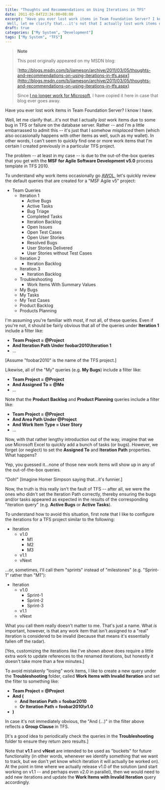 ```yaml
---
title: "Thoughts and Recommendations on Using Iterations in TFS"
date: 2011-03-04T23:34:00+08:00
excerpt: "Have you ever lost work items in Team Foundation Server? I know I have. 
 Well, let me clarify that...it's not that I actually lost work items due to some bug in TFS or failure on the database server. Rather -- and I'm a little embarrassed to admit this..."
draft: true
categories: ["My System", "Development"]
tags: ["My System", "TFS"]
---
```


> **Note**
> 
> This post originally appeared on my MSDN blog:
> 
> [http://blogs.msdn.com/b/jjameson/archive/2011/03/05/thoughts-and-recommendations-on-using-iterations-in-tfs.aspx](http://blogs.msdn.com/b/jjameson/archive/2011/03/05/thoughts-and-recommendations-on-using-iterations-in-tfs.aspx)
> 
> Since [I no longer work for Microsoft](/blog/jjameson/2011/09/02/last-day-with-microsoft), I have copied it here in case that blog ever goes away.

Have you ever lost work items in Team Foundation Server? I know I have.

Well, let me clarify that...it's not that I actually *lost* work items due to some bug in TFS or failure on the database server. Rather -- and I'm a little embarrassed to admit this -- it's just that I somehow *misplaced* them (which also occasionally happens with other items as well, such as my wallet). In other words, I can't seem to quickly find one or more work items that I'm certain I created previously in a particular TFS project.

The problem -- at least in my case -- is due to the out-of-the-box queries that you get with the **MSF for Agile Software Development v5.0** process template in TFS 2010.

To understand why work items occasionally go [AWOL](http://en.wikipedia.org/wiki/Desertion), let's quickly review the default queries that are created for a "MSF Agile v5" project:

- Team Queries
  - Iteration 1
    - Active Bugs
    - Active Tasks
    - Bug Triage
    - Completed Tasks
    - Iteration Backlog
    - Open Issues
    - Open Test Cases
    - Open User Stories
    - Resolved Bugs
    - User Stories Delivered
    - User Stories without Test Cases
  - Iteration 2
    - Iteration Backlog
  - Iteration 3
    - Iteration Backlog
  - Troubleshooting
    - Work Items With Summary Values
  - My Bugs
  - My Tasks
  - My Test Cases
  - Product Backlog
  - Products Planning

I'm assuming you're familiar with most, if not all, of these queries. Even if you're not, it should be fairly obvious that all of the queries under **Iteration 1** include a filter like:

- **Team Project = @Project**
- **And Iteration Path Under foobar2010\Iteration 1**
- ...

[Assume "foobar2010" is the name of the TFS project.]

Likewise, all of the "My" queries (e.g. **My Bugs**) include a filter like:

- **Team Project = @Project**
- **And Assigned To = @Me**
- ...

Note that the **Product Backlog** and **Product Planning** queries include a filter like:

- **Team Project = @Project**
- **And Area Path Under @Project**
- **And Work Item Type = User Story**
- ...

Now, with that rather lengthy introduction out of the way, imagine that we use Microsoft Excel to quickly add a bunch of tasks (or bugs). However, we forget (or neglect) to set the **Assigned To** and **Iteration Path** properties. What happens?

Yep, you guessed it...none of those new work items will show up in any of the out-of-the-box queries.

"Doh!" [Imagine Homer Simpson saying that...it's funnier.]

Now, the truth is this really isn't the fault of TFS -- after all, we were the ones who didn't set the Iteration Path correctly, thereby ensuring the bugs and/or tasks appeared as expected in the results of the corresponding "iteration query" (e.g. **Active Bugs** or **Active Tasks**).

To understand how to avoid this situation, first note that I like to configure the iterations for a TFS project similar to the following:

- Iteration
  - v1.0
    - M1
    - M2
    - M3
  - v1.1
  - vNext

...or, sometimes, I'll call them "sprints" instead of "milestones" (e.g. "Sprint-1" rather than "M1"):

- Iteration
  - v1.0
    - Sprint-1
    - Sprint-2
    - Sprint-3
  - v1.1
  - vNext

What you call them really doesn't matter to me. That's just a name. What *is* important, however, is that any work item that isn't assigned to a "real" iteration is considered to be invalid (because that means it's essentially fallen off the radar).

[Yes, customizing the iterations like I've shown above does require a little extra work to update references to the renamed iterations, but honestly it doesn't take more than a few minutes.]

To avoid mistakenly "losing" work items, I like to create a new query under the **Troubleshooting** folder, called **Work Items with Invalid Iteration** and set the filter to something like:

- **Team Project = @Project**
- **And (**
  - **And Iteration Path = foobar2010**
  - **Or Iteration Path = foobar2010\v1.0**
- **)**

In case it's not immediately obvious, the "And (...)" in the filter above reflects a **Group Clause** in TFS.

[It's a good idea to periodically check the queries in the **Troubleshooting** folder to ensure they return zero results.]

Note that **v1.1** and **vNext** are intended to be used as "buckets" for future functionality (in other words, whenever we identify something that we want to track, but we don't yet know which iteration it will actually be worked on). At the point in time where we actually release v1.0 of the solution (and start working on v1.1 -- and perhaps even v2.0 in parallel), then we would need to add new iterations and update the **Work Items with Invalid Iteration** query accordingly.

